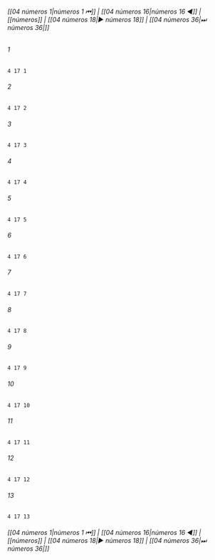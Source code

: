 
###### [[04 números 1|números 1 ⏮]] | [[04 números 16|números 16 ◀]] | [[números]] | [[04 números 18|▶ números 18]] | [[04 números 36|⏭ números 36|]]

###### 1
``` verse
4 17 1 
```
###### 2
``` verse
4 17 2 
```
###### 3
``` verse
4 17 3 
```
###### 4
``` verse
4 17 4 
```
###### 5
``` verse
4 17 5 
```
###### 6
``` verse
4 17 6 
```
###### 7
``` verse
4 17 7 
```
###### 8
``` verse
4 17 8 
```
###### 9
``` verse
4 17 9 
```
###### 10
``` verse
4 17 10 
```
###### 11
``` verse
4 17 11 
```
###### 12
``` verse
4 17 12 
```
###### 13
``` verse
4 17 13 
```

###### [[04 números 1|números 1 ⏮]] | [[04 números 16|números 16 ◀]] | [[números]] | [[04 números 18|▶ números 18]] | [[04 números 36|⏭ números 36|]]

